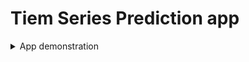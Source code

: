 # Tiem Series Prediction app
<details>
<summary>App demonstration</summary>

+ Choose a stock symbol
+ Choose a model type:
    + Moving Average
    + LSTM
    + BiLSTM
    + BiLSTM-CNN
